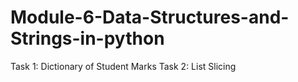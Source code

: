 # Module-6-Data-Structures-and-Strings-in-python
Task 1:  Dictionary of Student Marks Task 2: List Slicing
